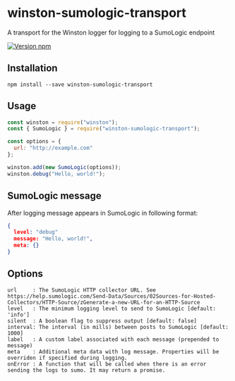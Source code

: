 # winston-sumologic-transport

A transport for the Winston logger for logging to a SumoLogic endpoint

[![Version npm](https://img.shields.io/npm/v/winston-sumologic-transport.svg?style=flat-square)](https://www.npmjs.com/package/winston-sumologic-transport)

## Installation

```
npm install --save winston-sumologic-transport
```

## Usage

```javascript
const winston = require("winston");
const { SumoLogic } = require("winston-sumologic-transport");

const options = {
  url: "http://example.com"
};

winston.add(new SumoLogic(options));
winston.debug("Hello, world!");
```

## SumoLogic message

After logging message appears in SumoLogic in following format:

```json
{
  level: "debug"
  message: "Hello, world!",
  meta: {}
}
```

## Options

```
url     : The SumoLogic HTTP collector URL. See https://help.sumologic.com/Send-Data/Sources/02Sources-for-Hosted-Collectors/HTTP-Source/zGenerate-a-new-URL-for-an-HTTP-Source
level   : The minimum logging level to send to SumoLogic [default: 'info']
silent  : A boolean flag to suppress output [default: false]
interval: The interval (in mills) between posts to SumoLogic [default: 1000]
label   : A custom label associated with each message (prepended to message)
meta    : Additional meta data with log message. Properties will be overriden if specified during logging.
onError : A function that will be called when there is an error sending the logs to sumo. It may return a promise.
```
